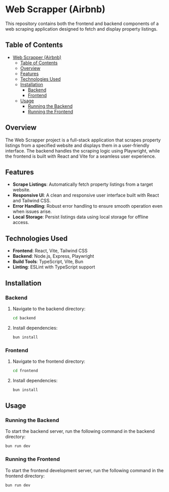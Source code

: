 # Web Scrapper (Airbnb)

This repository contains both the frontend and backend components of a web scraping application designed to fetch and display property listings.

## Table of Contents

- [Web Scrapper (Airbnb)](#web-scrapper-airbnb)
  - [Table of Contents](#table-of-contents)
  - [Overview](#overview)
  - [Features](#features)
  - [Technologies Used](#technologies-used)
  - [Installation](#installation)
    - [Backend](#backend)
    - [Frontend](#frontend)
  - [Usage](#usage)
    - [Running the Backend](#running-the-backend)
    - [Running the Frontend](#running-the-frontend)

## Overview

The Web Scrapper project is a full-stack application that scrapes property listings from a specified website and displays them in a user-friendly interface. The backend handles the scraping logic using Playwright, while the frontend is built with React and Vite for a seamless user experience.

## Features

-   **Scrape Listings**: Automatically fetch property listings from a target website.
-   **Responsive UI**: A clean and responsive user interface built with React and Tailwind CSS.
-   **Error Handling**: Robust error handling to ensure smooth operation even when issues arise.
-   **Local Storage**: Persist listings data using local storage for offline access.

## Technologies Used

-   **Frontend**: React, Vite, Tailwind CSS
-   **Backend**: Node.js, Express, Playwright
-   **Build Tools**: TypeScript, Vite, Bun
-   **Linting**: ESLint with TypeScript support

## Installation

### Backend

1. Navigate to the backend directory:
    ```bash
    cd backend
    ```
2. Install dependencies:
    ```bash
    bun install
    ```

### Frontend

1. Navigate to the frontend directory:
    ```bash
    cd frontend
    ```
2. Install dependencies:
    ```bash
    bun install
    ```

## Usage

### Running the Backend

To start the backend server, run the following command in the backend directory:

```bash
bun run dev
```

### Running the Frontend

To start the frontend development server, run the following command in the frontend directory:

```bash
bun run dev
```
